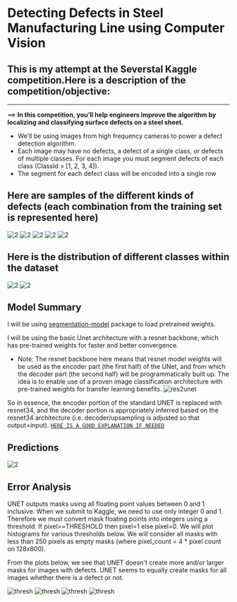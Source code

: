 # Detecting Defects in Steel Manufacturing Line using Computer Vision

## This is my attempt at the Severstal Kaggle competition.Here is a description of the competition/objective:
-----
==> **In this competition, you’ll help engineers improve the algorithm by localizing and classifying surface defects on a steel sheet.**

- We'll be using images from high frequency cameras to power a defect detection algorithm.
- Each image may have no defects, a defect of a single class, or defects of multiple classes. For each image you must segment defects of each class (ClassId = [1, 2, 3, 4]).
- The segment for each defect class will be encoded into a single row

## Here are samples of the different kinds of defects (each combination from the training set is represented here)

![2](images/image2.png)
![2](images/image3.png)
![2](images/image4.png)
![2](images/image5.png)
![2](images/image6.png)

## Here is the distribution of different classes within the dataset
![2](images/charts1.png)
![2](images/charts2.png)

## Model Summary

I will be using [segmentation-model](https://github.com/qubvel/segmentation_models#models-and-backbones) package to load pretrained weights.

I will be using the basic Unet architecture with a resnet backbone, which has pre-trained weights for faster and better convergence.
- Note: The resnet backbone here means that resnet model weights will be used as the encoder part (the first half) of the UNet, and from which the decoder part (the second half) will be programmatically built up. The idea is to enable use of a proven image classification architecture with pre-trained weights for transfer learning benefits.
![res2unet](images/resnet2unet.png)

So in essence, the encoder portion of the standard UNET is replaced with resnet34, and the decoder portion is appropriately inferred based on the resnet34 architecture (i.e. decoder/upsampling is adjusted so that output=input).
[`HERE IS A GOOD EXPLANATION IF NEEDED`](https://towardsdatascience.com/u-nets-with-resnet-encoders-and-cross-connections-d8ba94125a2c)
## Predictions
![2](images/predictions.png)

## Error Analysis

UNET outputs masks using all floating point values between 0 and 1 inclusive. When we submit to Kaggle, we need to use only integer 0 and 1. Therefore we must convert mask floating points into integers using a threshold. If pixel>=THRESHOLD then pixel=1 else pixel=0. We will plot histograms for various thresholds below. We will consider all masks with less than 250 pixels as empty masks (where pixel_count = 4 * pixel count on 128x800).

From the plots below, we see that UNET doesn't create more and/or larger masks for images with defects. UNET seems to equally create masks for all images whether there is a defect or not. 

![thresh](images/thresholds2.png)
![thresh](images/thresholds3.png)
![thresh](images/thresholds4.png)
![thresh](images/thresholds5.png)
